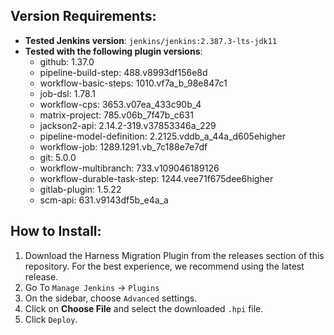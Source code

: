 ## Version Requirements:
- **Tested Jenkins version**: `jenkins/jenkins:2.387.3-lts-jdk11`
- **Tested with the following plugin versions**:
  - github: 1.37.0
  - pipeline-build-step: 488.v8993df156e8d
  - workflow-basic-steps: 1010.vf7a_b_98e847c1
  - job-dsl: 1.78.1
  - workflow-cps: 3653.v07ea_433c90b_4
  - matrix-project: 785.v06b_7f47b_c631
  - jackson2-api: 2.14.2-319.v37853346a_229
  - pipeline-model-definition: 2.2125.vddb_a_44a_d605ehigher
  - workflow-job: 1289.1291.vb_7c188e7e7df
  - git: 5.0.0
  - workflow-multibranch: 733.v109046189126
  - workflow-durable-task-step: 1244.vee71f675dee6higher
  - gitlab-plugin: 1.5.22
  - scm-api: 631.v9143df5b_e4a_a

## How to Install:
1. Download the Harness Migration Plugin from the releases section of this repository. For the best experience, we recommend using the latest release. 
2. Go To `Manage Jenkins` -> `Plugins`
3. On the sidebar, choose `Advanced` settings.
4. Click on **Choose File** and select the downloaded `.hpi` file.
5. Click `Deploy`.